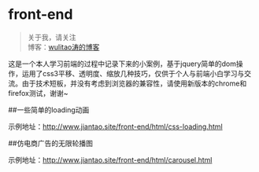 # front-end

> 关于我，请关注  
博客：[wulitao涛的博客](http://www.jiantao.site "曹建涛的技术博客")

这是一个本人学习前端的过程中记录下来的小案例，基于jquery简单的dom操作，运用了css3平移、透明度、缩放几种技巧，仅供于个人与前端小白学习与交流。由于技术短板，并没有考虑到浏览器的兼容性，请使用新版本的chrome和firefox测试，谢谢~

##一些简单的loading动画

示例地址：http://www.jiantao.site/front-end/html/css-loading.html  

##仿电商广告的无限轮播图

示例地址：http://www.jiantao.site/front-end/html/carousel.html